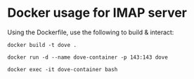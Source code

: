 # Docker usage for IMAP server

Using the Dockerfile, use the following to build & interact:

```
docker build -t dove .

docker run -d --name dove-container -p 143:143 dove

docker exec -it dove-container bash

```